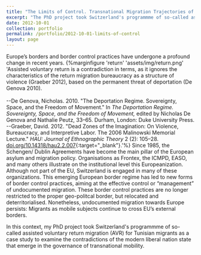 ```yaml
---
title: "The Limits of Control. Transnational Migration Trajectories of Clandestine Tunisian Migrants and Assisted Return Between Governed Voluntariness and Repression"
excerpt: "The PhD project took Switzerland's programmme of so-called assisted voluntary return migration (AVR) for Tunisian migrants as a case study to examine the contradictions of the modern liberal nation state that emerge in the governance of transnational mobility ..."
date: 2012-10-01
collection: portfolio
permalink: /portfolio/2012-10-01-limits-of-control
layout: page
---
```


Europe’s borders and border control practices have undergone a profound change in recent years.
{%marginfigure 'return' 'assets/img/return.png' 'Assisted voluntary return is a contradiction in terms, as it ignores the characteristics of the return migration bureaucracy as a structure of violence (Graeber 2012), based on the permanent threat of deportation (De Genova 2010).
<br>
<br>--De Genova, Nicholas. 2010. "The Deportation Regime. Sovereignty, Space, and the Freedom of Movement." In *The Deportation Regime. Sovereignty, Space, and the Freedom of Movement,* edited by Nicholas De Genova and Nathalie Peutz, 33–65. Durham, London: Duke University Press.
<br>--Graeber, David. 2012. "Dead Zones of the Imagination: On Violence, Bureaucracy, and Interpretive Labor. The 2006 Malinowski Memorial Lecture." *HAU: Journal of Ethnographic Theory* 2 (2): 105–28. [doi.org/10.14318/hau2.2.007](https://doi.org/10.14318/hau2.2.007){:target="_blank"}.'%}
Since 1985, the Schengen/ Dublin Agreements have become the main pillar of the European asylum and migration policy. Organisations as Frontex, the ICMPD, EASO, and many others illustrate on the institutional level this Europeanization. Although not part of the EU, Switzerland is engaged in many of these organizations. This emerging European border regime has led to new forms of border control practices, aiming at the effective control or “management” of undocumented migration. These border control practices are no longer restricted to the proper geo-politcal border, but relocated and deterritorialised. Nonetheless, undocumented migration towards Europe persists: Migrants as mobile subjects continue to cross EU’s external borders.

In this context, my PhD project took Switzerland's programmme of so-called assisted voluntary return migration (AVR) for Tunisian migrants as a case study to examine the contradictions of the modern liberal nation state that emerge in the governance of transnational mobility.
